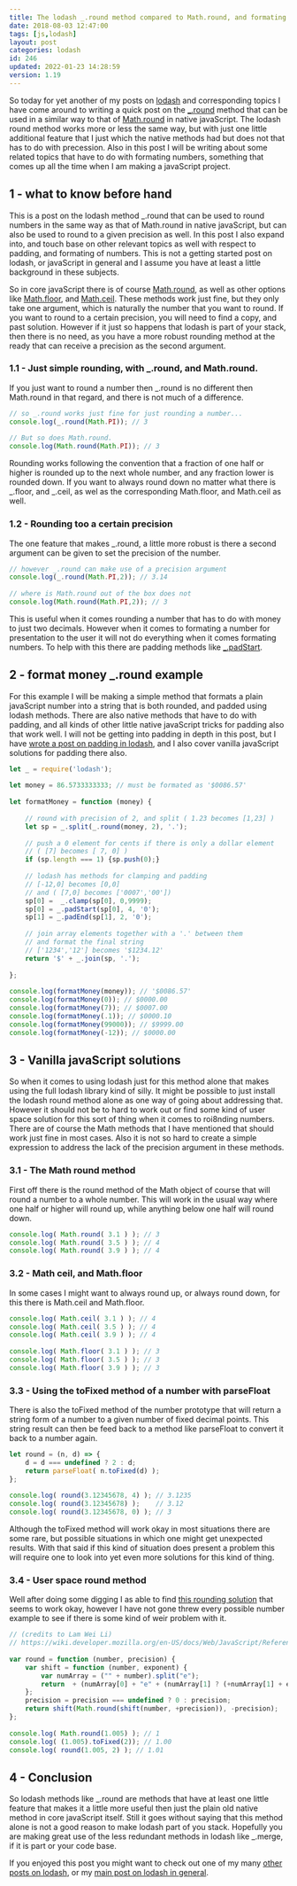 ```yaml
---
title: The lodash _.round method compared to Math.round, and formating fun.
date: 2018-08-03 12:47:00
tags: [js,lodash]
layout: post
categories: lodash
id: 246
updated: 2022-01-23 14:28:59
version: 1.19
---
```


So today for yet another of my posts on [lodash](https://lodash.com/) and corresponding topics I have come around to writing a quick post on the [\_.round](https://lodash.com/docs/4.17.10#round) method that can be used in a similar way to that of [Math.round](/2020/06/15/js-math-round/) in native javaScript. The lodash round method works more or less the same way, but with just one little additional feature that I just which the native methods had but does not that has to do with precession. Also in this post I will be writing about some related topics that have to do with formating numbers, something that comes up all the time when I am making a javaScript project.

<!-- more -->

## 1 - what to know before hand

This is a post on the lodash method \_.round that can be used to round numbers in the same way as that of Math.round in native javaScript, but can also be used to round to a given precision as well. In this post I also expand into, and touch base on other relevant topics as well with respect to padding, and formating of numbers. This is not a getting started post on lodash, or javaScript in general and I assume you have at least a little background in these subjects.

So in core javaScript there is of course [Math.round](https://developer.mozilla.org/en-US/docs/Web/JavaScript/Reference/Global_Objects/Math/round), as well as other options like [Math.floor](https://developer.mozilla.org/en-US/docs/Web/JavaScript/Reference/Global_Objects/Math/floor), and [Math.ceil](https://developer.mozilla.org/en-US/docs/Web/JavaScript/Reference/Global_Objects/Math/ceil). These methods work just fine, but they only take one argument, which is naturally the number that you want to round. If you want to round to a certain precision, you will need to find a copy, and past solution. However if it just so happens that lodash is part of your stack, then there is no need, as you have a more robust rounding method at the ready that can receive a precision as the second argument.

### 1.1 - Just simple rounding, with \_.round, and Math.round.

If you just want to round a number then \_.round is no different then Math.round in that regard, and there is not much of a difference.

```js
// so _.round works just fine for just rounding a number...
console.log(_.round(Math.PI)); // 3
 
// But so does Math.round.
console.log(Math.round(Math.PI)); // 3
```

Rounding works following the convention that a fraction of one half or higher is rounded up to the next whole number, and any fraction lower is rounded down. If you want to always round down no matter what there is \_.floor, and \_.ceil, as wel as the corresponding Math.floor, and Math.ceil as well.

### 1.2 - Rounding too a certain precision

The one feature that makes \_.round, a little more robust is there a second argument can be given to set the precision of the number.

```js
// however _.round can make use of a precision argument
console.log(_.round(Math.PI,2)); // 3.14
 
// where is Math.round out of the box does not
console.log(Math.round(Math.PI,2)); // 3
```

This is useful when it comes rounding a number that has to do with money to just two decimals. However when it comes to formating a number for presentation to the user it will not do everything when it comes formating numbers. To help with this there are padding methods like [\_.padStart](/2018/08/03/lodash_padding/).

## 2 - format money \_.round example

For this example I will be making a simple method that formats a plain javaScript number into a string that is both rounded, and padded using lodash methods. There are also native methods that have to do with padding, and all kinds of other little native javaScript tricks for padding also that work well. I will not be getting into padding in depth in this post, but I have [wrote a post on padding in lodash](/2018/08/03/lodash_padding/), and I also cover vanilla javaScript solutions for padding there also.

```js
let _ = require('lodash');
 
let money = 86.5733333333; // must be formated as '$0086.57'
 
let formatMoney = function (money) {
 
    // round with precision of 2, and split ( 1.23 becomes [1,23] )
    let sp = _.split(_.round(money, 2), '.');
 
    // push a 0 element for cents if there is only a dollar element
    // ( [7] becomes [ 7, 0] )
    if (sp.length === 1) {sp.push(0);}
 
    // lodash has methods for clamping and padding
    // [-12,0] becomes [0,0]
    // and ( [7,0] becomes ['0007','00'])
    sp[0] =  _.clamp(sp[0], 0,9999);
    sp[0] = _.padStart(sp[0], 4, '0');
    sp[1] = _.padEnd(sp[1], 2, '0');
 
    // join array elements together with a '.' between them
    // and format the final string
    // ['1234','12'] becomes '$1234.12'
    return '$' + _.join(sp, '.');
 
};
 
console.log(formatMoney(money)); // '$0086.57'
console.log(formatMoney(0)); // $0000.00
console.log(formatMoney(7)); // $0007.00
console.log(formatMoney(.1)); // $0000.10
console.log(formatMoney(99000)); // $9999.00
console.log(formatMoney(-12)); // $0000.00
```

## 3 - Vanilla javaScript solutions

So when it comes to using lodash just for this method alone that makes using the full lodash library kind of silly. It might be possible to just install the lodash round method alone as one way of going about addressing that. However it should not be to hard to work out or find some kind of user space solution for this sort of thing when it comes to roi8nding numbers. There are of course the Math methods that I have mentioned that should work just fine in most cases. Also it is not so hard to create a simple expression to address the lack of the precision argument in these methods.

### 3.1 - The Math round method

First off there is the round method of the Math object of course that will round a number to a whole number. This will work in the usual way where one half or higher will round up, while anything below one half will round down.

```js
console.log( Math.round( 3.1 ) ); // 3
console.log( Math.round( 3.5 ) ); // 4
console.log( Math.round( 3.9 ) ); // 4
```

### 3.2 - Math ceil, and Math.floor

In some cases I might want to always round up, or always round down, for this there is Math.ceil and Math.floor.

```js
console.log( Math.ceil( 3.1 ) ); // 4
console.log( Math.ceil( 3.5 ) ); // 4
console.log( Math.ceil( 3.9 ) ); // 4
 
console.log( Math.floor( 3.1 ) ); // 3
console.log( Math.floor( 3.5 ) ); // 3
console.log( Math.floor( 3.9 ) ); // 3
```

### 3.3 - Using the toFixed method of a number with parseFloat

There is also the toFixed method of the number prototype that will return a string form of a number to a given number of fixed decimal points. This string result can then be feed back to a method like parseFloat to convert it back to a number again.

```js
let round = (n, d) => {
    d = d === undefined ? 2 : d;
    return parseFloat( n.toFixed(d) );
};
 
console.log( round(3.12345678, 4) ); // 3.1235
console.log( round(3.12345678) );    // 3.12
console.log( round(3.12345678, 0) ); // 3
```

Although the toFixed method will work okay in most situations there are some rare, but possible situations in which one might get unexpected results. With that said if this kind of situation does present a problem this will require one to look into yet even more solutions for this kind of thing.

### 3.4  - User space round method

Well after doing some digging I as able to find [this rounding solution](https://wiki.developer.mozilla.org/en-US/docs/Web/JavaScript/Reference/Global_Objects/Math/round$revision/1383484) that seems to work okay, however I have not gone threw every possible number example to see if there is some kind of weir problem with it.


```js
// (credits to Lam Wei Li)
// https://wiki.developer.mozilla.org/en-US/docs/Web/JavaScript/Reference/Global_Objects/Math/round$revision/1383484
 
var round = function (number, precision) {
    var shift = function (number, exponent) {
        var numArray = ("" + number).split("e");
        return  + (numArray[0] + "e" + (numArray[1] ? (+numArray[1] + exponent) : exponent));
    };
    precision = precision === undefined ? 0 : precision;
    return shift(Math.round(shift(number, +precision)), -precision);
};
 
console.log( Math.round(1.005) ); // 1
console.log( (1.005).toFixed(2)); // 1.00
console.log( round(1.005, 2) ); // 1.01
```

## 4 - Conclusion

So lodash methods like \_.round are methods that have at least one little feature that makes it a little more useful then just the plain old native method in core javaScript itself. Still it goes without saying that this method alone is not a good reason to make lodash part of you stack. Hopefully you are making great use of the less redundant methods in lodash like \_.merge, if it is part or your code base.

If you enjoyed this post you might want to check out one of my many [other posts on lodash](/categories/lodash/), or my [main post on lodash in general](/2019/02/15/lodash/).

